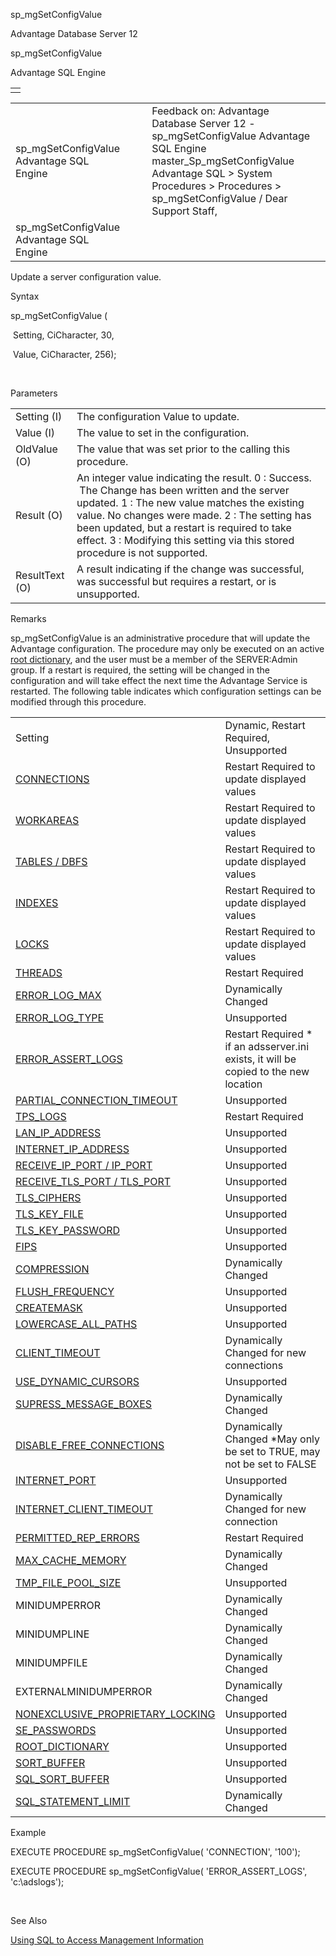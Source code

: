 sp\_mgSetConfigValue




Advantage Database Server 12  

sp\_mgSetConfigValue

Advantage SQL Engine

|  |
| --- |
|  |

|  |  |  |  |  |
| --- | --- | --- | --- | --- |
| sp\_mgSetConfigValue  Advantage SQL Engine |  |  | Feedback on: Advantage Database Server 12 - sp\_mgSetConfigValue Advantage SQL Engine master\_Sp\_mgSetConfigValue Advantage SQL > System Procedures > Procedures > sp\_mgSetConfigValue / Dear Support Staff, |  |
| sp\_mgSetConfigValue  Advantage SQL Engine |  |  |  |  |

Update a server configuration value.

Syntax

sp\_mgSetConfigValue (

 Setting, CiCharacter, 30,

 Value, CiCharacter, 256);

 

Parameters

|  |  |
| --- | --- |
| Setting (I) | The configuration Value to update. |
| Value (I) | The value to set in the configuration. |
| OldValue (O) | The value that was set prior to the calling this procedure. |
| Result (O) | An integer value indicating the result.  0 : Success.  The Change has been written and the server updated.  1 : The new value matches the existing value. No changes were made.  2 : The setting has been updated, but a restart is required to take effect.  3 : Modifying this setting via this stored procedure is not supported. |
| ResultText (O) | A result indicating if the change was successful, was successful but requires a restart, or is unsupported. |

Remarks

sp\_mgSetConfigValue is an administrative procedure that will update the Advantage configuration. The procedure may only be executed on an active [root dictionary](master_root_dictionary.htm), and the user must be a member of the SERVER:Admin group. If a restart is required, the setting will be changed in the configuration and will take effect the next time the Advantage Service is restarted. The following table indicates which configuration settings can be modified through this procedure.

|  |  |
| --- | --- |
| Setting | Dynamic, Restart Required, Unsupported |
| [CONNECTIONS](master_number_of_connections_c_.htm) | Restart Required to update displayed values |
| [WORKAREAS](master_number_of_work_areas_w_.htm) | Restart Required to update displayed values |
| [TABLES / DBFS](master_number_of_tables_d_.htm) | Restart Required to update displayed values |
| [INDEXES](master_number_of_index_files_i_.htm) | Restart Required to update displayed values |
| [LOCKS](master_number_of_data_locks_l_.htm) | Restart Required to update displayed values |
| [THREADS](master_number_of_worker_threads_t_.htm) | Restart Required |
| [ERROR\_LOG\_MAX](master_error_log_file_size.htm) | Dynamically Changed |
| [ERROR\_LOG\_TYPE](master_error_and_diagnostic_logs.htm) | Unsupported |
| [ERROR\_ASSERT\_LOGS](master_error_and_assert_log_path.htm) | Restart Required \* if an adsserver.ini exists, it will be copied to the new location |
| [PARTIAL\_CONNECTION\_TIMEOUT](master_partial_connection_timeout.htm) | Unsupported |
| [TPS\_LOGS](master_transaction_log_files_path.htm) | Restart Required |
| [LAN\_IP\_ADDRESS](master_lan_ip_address.htm) | Unsupported |
| [INTERNET\_IP\_ADDRESS](master_internet_ip_address.htm) | Unsupported |
| [RECEIVE\_IP\_PORT / IP\_PORT](master_ip_port.htm) | Unsupported |
| [RECEIVE\_TLS\_PORT / TLS\_PORT](master_receive_tls_port.htm) | Unsupported |
| [TLS\_CIPHERS](master_tls_ciphers.htm) | Unsupported |
| [TLS\_KEY\_FILE](master_tls_key_file.htm) | Unsupported |
| [TLS\_KEY\_PASSWORD](master_tls_key_password.htm) | Unsupported |
| [FIPS](master_fips_config.htm) | Unsupported |
| [COMPRESSION](master_compression_config_param.htm) | Dynamically Changed |
| [FLUSH\_FREQUENCY](master_flush_frequency.htm) | Unsupported |
| [CREATEMASK](master_createmask.htm) | Unsupported |
| [LOWERCASE\_ALL\_PATHS](master_lowercase_all_paths.htm) | Unsupported |
| [CLIENT\_TIMEOUT](master_client_timeout.htm) | Dynamically Changed for new connections |
| [USE\_DYNAMIC\_CURSORS](master_use_dynamic_cursors.htm) | Unsupported |
| [SUPRESS\_MESSAGE\_BOXES](master_suppress_message_boxes.htm) | Dynamically Changed |
| [DISABLE\_FREE\_CONNECTIONS](master_disable_free_connections.htm) | Dynamically Changed \*May only be set to TRUE, may not be set to FALSE |
| [INTERNET\_PORT](master_internet_port.htm) | Unsupported |
| [INTERNET\_CLIENT\_TIMEOUT](master_internet_client_timeout.htm) | Dynamically Changed for new connection |
| [PERMITTED\_REP\_ERRORS](master_permitted_rep_errors.htm) | Restart Required |
| [MAX\_CACHE\_MEMORY](master_max_cache_memory.htm) | Dynamically Changed |
| [TMP\_FILE\_POOL\_SIZE](master_tmp_file_pool_size.htm) | Unsupported |
| MINIDUMPERROR | Dynamically Changed |
| MINIDUMPLINE | Dynamically Changed |
| MINIDUMPFILE | Dynamically Changed |
| EXTERNALMINIDUMPERROR | Dynamically Changed |
| [NONEXCLUSIVE\_PROPRIETARY\_LOCKING](master_non_exclusive_proprietary_locking.htm) | Unsupported |
| [SE\_PASSWORDS](master_se_passwords.htm) | Unsupported |
| [ROOT\_DICTIONARY](master_root_dictionary_config.htm) | Unsupported |
| [SORT\_BUFFER](master_index_sort_buffer_size_z_.htm) | Unsupported |
| [SQL\_SORT\_BUFFER](master_sql_sort_buffer_size.htm) | Unsupported |
| [SQL\_STATEMENT\_LIMIT](master_sql_statement_limit.htm) | Dynamically Changed |

Example

EXECUTE PROCEDURE sp\_mgSetConfigValue( 'CONNECTION', '100');

EXECUTE PROCEDURE sp\_mgSetConfigValue( 'ERROR\_ASSERT\_LOGS', 'c:\adslogs');

 

See Also

[Using SQL to Access Management Information](master_using_sql_to_access_management_information.htm)